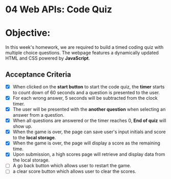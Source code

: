 # 04 Web APIs: Code Quiz

# Objective: 
 In this week's homework, we are required to build a timed coding quiz with multiple choice questions.  The webpage features a dynamically updated HTML and CSS powered by **JavaScript**.

## Acceptance Criteria
- [x] When clicked on the **start button** to start the code quiz, the **timer** starts to count down of 60 seconds and a question is presented to the user. 
- [x] For each wrong answer, 5 seconds will be subtracted from the clock timer. 
- [x] The user will be presented with the **another question** when selecting an answer from a question. 
- [x] When all questions are answered or the timer reaches 0, **End of quiz** will show up. 
- [x] When the game is over, the page can save user's input initials and score to the **local storage**.
- [x] When the game is over, the page will display a score as the remaining time. 
- [x] Upon submission, a high scores page will retrieve and display data from the local storage. 
- [ ] A go back button which allows user to restart the game.
- [ ] a clear score button which allows user to clear the scores.